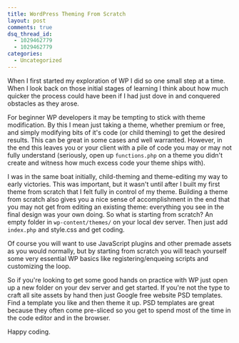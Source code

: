 ```yaml
---
title: WordPress Theming From Scratch
layout: post
comments: true
dsq_thread_id:
  - 1029462779
  - 1029462779
categories:
  - Uncategorized
---
```


When I first started my exploration of WP I did so one small step at a time. When I look back on those initial stages of learning I think about how much quicker the process could have been if I had just dove in and conquered obstacles as they arose.

For beginner WP developers it may be tempting to stick with theme modification. By this I mean just taking a theme, whether premium or free, and simply modifying bits of it's code (or child theming) to get the desired results. This can be great in some cases and well warranted. However, in the end this leaves you or your client with a pile of code you may or may not fully understand (seriously, open up `functions.php` on a theme you didn't create and witness how much excess code your theme ships with).

I was in the same boat initially, child-theming and theme-editing my way to early victories. This was important, but it wasn't until after I built my first theme from scratch that I felt fully in control of my theme. Building a theme from scratch also gives you a nice sense of accomplishment in the end that you may not get from editing an existing theme: everything you see in the final design was your own doing. So what is starting from scratch? An empty folder in `wp-content/themes/` on your local dev server. Then just add `index.php` and style.css and get coding.

Of course you will want to use JavaScript plugins and other premade assets as you would normally, but by starting from scratch you will teach yourself some very essential WP basics like registering/enqueing scripts and customizing the loop.

So if you're looking to get some good hands on practice with WP just open up a new folder on your dev server and get started. If you're not the type to craft all site assets by hand then just Google free website PSD templates. Find a template you like and then theme it up. PSD templates are great because they often come pre-sliced so you get to spend most of the time in the code editor and in the browser.

Happy coding.
